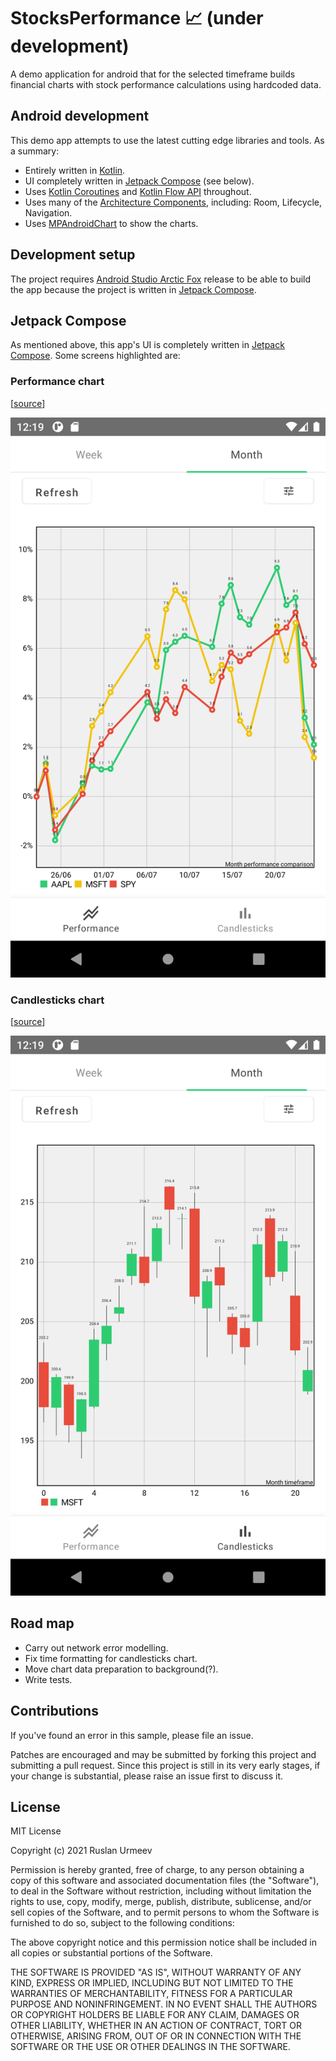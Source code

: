 
# StocksPerformance 📈 (under development)

A demo application for android that for the selected timeframe builds financial charts with stock performance calculations using hardcoded data.

## Android development

This demo app attempts to use the latest cutting edge libraries and tools. As a summary:

* Entirely written in [Kotlin](https://kotlinlang.org/).
* UI completely written in [Jetpack Compose](https://developer.android.com/jetpack/compose) (see below).
* Uses [Kotlin Coroutines](https://kotlinlang.org/docs/reference/coroutines/coroutines-guide.html) and [Kotlin Flow API](https://kotlinlang.org/docs/flow.html#flows) throughout.
* Uses many of the [Architecture Components](https://developer.android.com/topic/libraries/architecture/), including: Room, Lifecycle, Navigation.
* Uses [MPAndroidChart](https://github.com/PhilJay/MPAndroidChart/) to show the charts.

## Development setup

The project requires [Android Studio Arctic Fox](https://developer.android.com/studio/preview) release to be able to build the app because the project is written in [Jetpack Compose](https://developer.android.com/jetpack/compose).

## Jetpack Compose
As mentioned above, this app's UI is completely written in [Jetpack Compose](https://developer.android.com/jetpack/compose). Some screens highlighted are:

### Performance chart

[[source](/app/src/main/java/com/rarms/stocks/performance/ui/charts/performance)]

![Performance Screen](art/performance.png)

### Candlesticks chart

[[source](/app/src/main/java/com/rarms/stocks/performance/ui/charts/candlesticks)]

![Candlesticks Screen](art/candlesticks.png)

## Road map

- Carry out network error modelling.
- Fix time formatting for candlesticks chart.
- Move chart data preparation to background(?).
- Write tests.

## Contributions

If you've found an error in this sample, please file an issue.

Patches are encouraged and may be submitted by forking this project and
submitting a pull request. Since this project is still in its very early stages,
if your change is substantial, please raise an issue first to discuss it.

## License

MIT License

Copyright (c) 2021 Ruslan Urmeev

Permission is hereby granted, free of charge, to any person obtaining a copy
of this software and associated documentation files (the "Software"), to deal
in the Software without restriction, including without limitation the rights
to use, copy, modify, merge, publish, distribute, sublicense, and/or sell
copies of the Software, and to permit persons to whom the Software is
furnished to do so, subject to the following conditions:

The above copyright notice and this permission notice shall be included in all
copies or substantial portions of the Software.

THE SOFTWARE IS PROVIDED "AS IS", WITHOUT WARRANTY OF ANY KIND, EXPRESS OR
IMPLIED, INCLUDING BUT NOT LIMITED TO THE WARRANTIES OF MERCHANTABILITY,
FITNESS FOR A PARTICULAR PURPOSE AND NONINFRINGEMENT. IN NO EVENT SHALL THE
AUTHORS OR COPYRIGHT HOLDERS BE LIABLE FOR ANY CLAIM, DAMAGES OR OTHER
LIABILITY, WHETHER IN AN ACTION OF CONTRACT, TORT OR OTHERWISE, ARISING FROM,
OUT OF OR IN CONNECTION WITH THE SOFTWARE OR THE USE OR OTHER DEALINGS IN THE
SOFTWARE.
